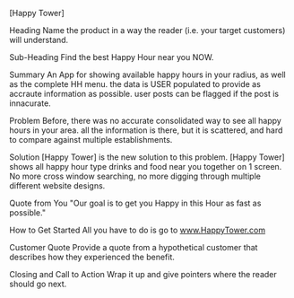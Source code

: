 [Happy Tower]

Heading
Name the product in a way the reader (i.e. your target customers) will understand.

Sub-Heading
Find the best Happy Hour near you NOW.

Summary
An App for showing available happy hours in your radius, as well as the complete HH menu. the data is USER populated to provide as accraute information as possible. user posts can be flagged if the post is innacurate.


Problem
Before, there was no accurate consolidated way to see all happy hours in your area. all the information is there, but it is scattered, and hard to compare against multiple establishments.

Solution
 [Happy Tower] is the new solution to this problem. [Happy Tower] shows all happy hour type drinks and food near you together on 1 screen. No more cross window searching, no more digging through multiple different website designs.

Quote from You
"Our goal is to get you Happy in this Hour as fast as possible."

How to Get Started
All you have to do is go to www.HappyTower.com

Customer Quote
Provide a quote from a hypothetical customer that describes how they experienced the benefit.

Closing and Call to Action
Wrap it up and give pointers where the reader should go next.